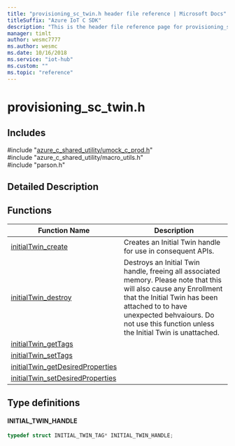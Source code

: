 ```yaml
---                             
title: "provisioning_sc_twin.h header file reference | Microsoft Docs" 
titleSuffix: "Azure IoT C SDK"            
description: "This is the header file reference page for provisioning_sc_twin.h in the Azure IoT C SDK. This SDK is used with Azure IoT Hub and Azure IoT Hub Device Provisioning Service"            
manager: timlt                 
author: wesmc7777              
ms.author: wesmc               
ms.date: 10/16/2018                    
ms.service: "iot-hub"             
ms.custom: ""                
ms.topic: "reference"        
---                            
```


# provisioning_sc_twin.h 

## Includes

\#include "[azure_c_shared_utility/umock_c_prod.h](umock-c-prod-h.md)"  
\#include "azure_c_shared_utility/macro_utils.h"  
\#include "parson.h"  

## Detailed Description

## Functions

Function Name                  | Description                                
--------------------------------|---------------------------------------------
[initialTwin_create](./provisioning-sc-twin-h/initialtwin-create.md)            | Creates an Initial Twin handle for use in consequent APIs.
[initialTwin_destroy](./provisioning-sc-twin-h/initialtwin-destroy.md)            | Destroys an Initial Twin handle, freeing all associated memory. Please note that this will also cause any Enrollment that the Initial Twin has been attached to to have unexpected behvaiours. Do not use this function unless the Initial Twin is unattached.
[initialTwin_getTags](./provisioning-sc-twin-h/initialtwin-gettags.md)            | 
[initialTwin_setTags](./provisioning-sc-twin-h/initialtwin-settags.md)            | 
[initialTwin_getDesiredProperties](./provisioning-sc-twin-h/initialtwin-getdesiredproperties.md)            | 
[initialTwin_setDesiredProperties](./provisioning-sc-twin-h/initialtwin-setdesiredproperties.md)            | 

## Type definitions

#### INITIAL_TWIN_HANDLE

```C
typedef struct INITIAL_TWIN_TAG* INITIAL_TWIN_HANDLE;
```

